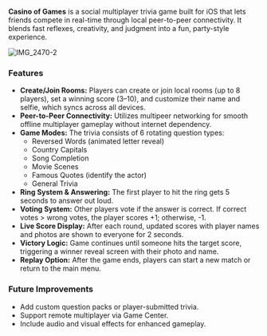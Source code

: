 **Casino of Games** is a social multiplayer trivia game built for iOS that lets friends compete in real-time through local peer-to-peer connectivity. It blends fast reflexes, creativity, and judgment into a fun, party-style experience.

![IMG_2470-2](https://github.com/user-attachments/assets/977373be-8357-43e2-b39b-256cf8263e13)

### Features

- **Create/Join Rooms:** Players can create or join local rooms (up to 8 players), set a winning score (3–10), and customize their name and selfie, which syncs across all devices.  
- **Peer-to-Peer Connectivity:** Utilizes multipeer networking for smooth offline multiplayer gameplay without internet dependency.  
- **Game Modes:** The trivia consists of 6 rotating question types:  
  - Reversed Words (animated letter reveal)  
  - Country Capitals  
  - Song Completion  
  - Movie Scenes  
  - Famous Quotes (identify the actor)  
  - General Trivia  
- **Ring System & Answering:** The first player to hit the ring gets 5 seconds to answer out loud.  
- **Voting System:** Other players vote if the answer is correct. If correct votes > wrong votes, the player scores +1; otherwise, -1.  
- **Live Score Display:** After each round, updated scores with player names and photos are shown to everyone for 2 seconds.  
- **Victory Logic:** Game continues until someone hits the target score, triggering a winner reveal screen with their photo and name.  
- **Replay Option:** After the game ends, players can start a new match or return to the main menu.

### Future Improvements

- Add custom question packs or player-submitted trivia.  
- Support remote multiplayer via Game Center.  
- Include audio and visual effects for enhanced gameplay.
